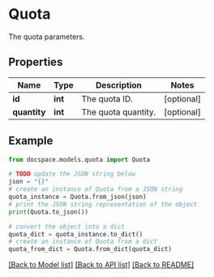 # Quota

The quota parameters.

## Properties

Name | Type | Description | Notes
------------ | ------------- | ------------- | -------------
**id** | **int** | The quota ID. | [optional] 
**quantity** | **int** | The quota quantity. | [optional] 

## Example

```python
from docspace.models.quota import Quota

# TODO update the JSON string below
json = "{}"
# create an instance of Quota from a JSON string
quota_instance = Quota.from_json(json)
# print the JSON string representation of the object
print(Quota.to_json())

# convert the object into a dict
quota_dict = quota_instance.to_dict()
# create an instance of Quota from a dict
quota_from_dict = Quota.from_dict(quota_dict)
```
[[Back to Model list]](../README.md#documentation-for-models) [[Back to API list]](../README.md#documentation-for-api-endpoints) [[Back to README]](../README.md)


